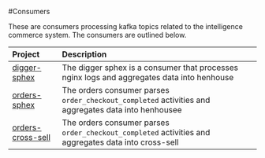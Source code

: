 #Consumers

These are consumers processing kafka topics related to the intelligence commerce 
system. The consumers are outlined below.

| Project                                | Description                                                                                                  |
|:---------------------------------------|:-------------------------------------------------------------------------------------------------------------|
| [digger-sphex](digger-sphex)           | The digger sphex is a consumer that processes nginx logs and aggregates data into henhouse |
| [orders-sphex](orders-sphex)           | The orders consumer parses `order_checkout_completed` activities and aggregates data into henhousee |
| [orders-cross-sell](orders-cross-sell) | The orders consumer parses `order_checkout_completed` activities and aggregates data into cross-sell |

